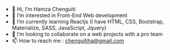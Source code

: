 - 👋 Hi, I’m Hamza Chenguiti
- 👀 I’m interested in Front-End Web development
- 🌱 I’m currently learning Reactjs (I have HTML, CSS, Bootstrap, Materialize, SASS, JavaScript, Jquery)
- 💞️ I’m looking to collaborate on a web projects with a pro team 
- 📫 How to reach me : chenguitiha@gmail.com

<!---
hamza-che/hamza-che is a ✨ special ✨ repository because its `README.md` (this file) appears on your GitHub profile.
You can click the Preview link to take a look at your changes.
--->
